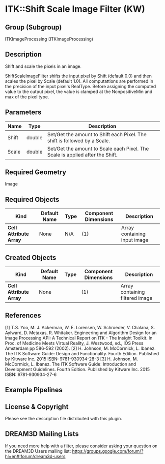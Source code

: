 # ITK::Shift Scale Image Filter (KW) 


## Group (Subgroup) ##

ITKImageProcessing (ITKImageProcessing)

## Description ##

Shift and scale the pixels in an image.

ShiftScaleImageFilter shifts the input pixel by Shift (default 0.0) and then scales the pixel by Scale (default 1.0). All computattions are performed in the precision of the input pixel's RealType. Before assigning the computed value to the output pixel, the value is clamped at the NonpositiveMin and max of the pixel type.

## Parameters ##

| Name | Type | Description |
|------|------|-------------|
| Shift | double| Set/Get the amount to Shift each Pixel. The shift is followed by a Scale. |
| Scale | double| Set/Get the amount to Scale each Pixel. The Scale is applied after the Shift. |


## Required Geometry ##

Image

## Required Objects ##

| Kind | Default Name | Type | Component Dimensions | Description |
|------|--------------|------|----------------------|-------------|
| **Cell Attribute Array** | None | N/A | (1)  | Array containing input image

## Created Objects ##

| Kind | Default Name | Type | Component Dimensions | Description |
|------|--------------|------|----------------------|-------------|
| **Cell Attribute Array** | None |  | (1)  | Array containing filtered image

## References ##

[1] T.S. Yoo, M. J. Ackerman, W. E. Lorensen, W. Schroeder, V. Chalana, S. Aylward, D. Metaxas, R. Whitaker. Engineering and Algorithm Design for an Image Processing API: A Technical Report on ITK - The Insight Toolkit. In Proc. of Medicine Meets Virtual Reality, J. Westwood, ed., IOS Press Amsterdam pp 586-592 (2002). 
[2] H. Johnson, M. McCormick, L. Ibanez. The ITK Software Guide: Design and Functionality. Fourth Edition. Published by Kitware Inc. 2015 ISBN: 9781-930934-28-3
[3] H. Johnson, M. McCormick, L. Ibanez. The ITK Software Guide: Introduction and Development Guidelines. Fourth Edition. Published by Kitware Inc. 2015 ISBN: 9781-930934-27-6

## Example Pipelines ##



## License & Copyright ##

Please see the description file distributed with this plugin.

## DREAM3D Mailing Lists ##

If you need more help with a filter, please consider asking your question on the DREAM3D Users mailing list:
https://groups.google.com/forum/?hl=en#!forum/dream3d-users
